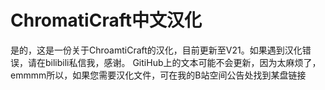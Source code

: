 # ChromatiCraft中文汉化
是的，这是一份关于ChroamtiCraft的汉化，目前更新至V21。如果遇到汉化错误，请在bilibili私信我，感谢。
GitiHub上的文本可能不会更新，因为太麻烦了，emmmm所以，如果您需要汉化文件，可在我的B站空间公告处找到某盘链接
